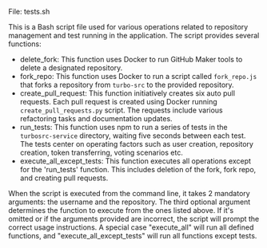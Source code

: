 File: tests.sh

This is a Bash script file used for various operations related to repository management and test running in the application. The script provides several functions:

- delete_fork: This function uses Docker to run GitHub Maker tools to delete a designated repository.
- fork_repo: This function uses Docker to run a script called `fork_repo.js` that forks a repository from `turbo-src` to the provided repository.
- create_pull_request: This function initiatively creates six auto pull requests. Each pull request is created using Docker running `create_pull_requests.py` script. The requests include various refactoring tasks and documentation updates.
- run_tests: This function uses npm to run a series of tests in the `turbosrc-service` directory, waiting five seconds between each test. The tests center on operating factors such as user creation, repository creation, token transferring, voting scenarios etc.
- execute_all_except_tests: This function executes all operations except for the 'run_tests' function. This includes deletion of the fork, fork repo, and creating pull requests. 

When the script is executed from the command line, it takes 2 mandatory arguments: the username and the repository. The third optional argument determines the function to execute from the ones listed above. If it's omitted or if the arguments provided are incorrect, the script will prompt the correct usage instructions. A special case "execute_all" will run all defined functions, and "execute_all_except_tests" will run all functions except tests.